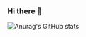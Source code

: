 ### Hi there 👋

![Anurag's GitHub stats](https://github-readme-stats.vercel.app/api?username=venturirodrigo&show_icons=true&theme=radical)

<!--
**venturirodrigo/venturirodrigo** is a ✨ _special_ ✨ repository because its `README.md` (this file) appears on your GitHub profile.




Here are some ideas to get you started:

- 🔭 I’m currently working on ...
- 🌱 I’m currently learning ...
- 👯 I’m looking to collaborate on ...
- 🤔 I’m looking for help with ...
- 💬 Ask me about ...
- 📫 How to reach me: ...
- 😄 Pronouns: ...
- ⚡ Fun fact: ...
-->
